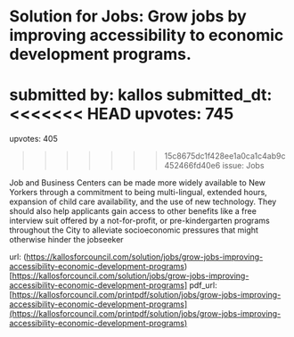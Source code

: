 # Solution for Jobs: Grow jobs by improving accessibility to economic development programs. #

submitted by: kallos
submitted_dt: 
<<<<<<< HEAD
upvotes: 745
=======
upvotes: 405
>>>>>>> 15c8675dc1f428ee1a0ca1c4ab9c452466fd40e6
issue: Jobs

Job and Business Centers can be made more widely available to New Yorkers through a commitment to being multi-lingual, extended hours, expansion of child care availability, and the use of new technology. They should also help applicants gain access to other benefits like a free interview suit offered by a not-for-profit, or pre-kindergarten programs throughout the City to alleviate socioeconomic pressures that might otherwise hinder the jobseeker

url: (https://kallosforcouncil.com/solution/jobs/grow-jobs-improving-accessibility-economic-development-programs)[https://kallosforcouncil.com/solution/jobs/grow-jobs-improving-accessibility-economic-development-programs]
pdf_url: [https://kallosforcouncil.com/printpdf/solution/jobs/grow-jobs-improving-accessibility-economic-development-programs](https://kallosforcouncil.com/printpdf/solution/jobs/grow-jobs-improving-accessibility-economic-development-programs)